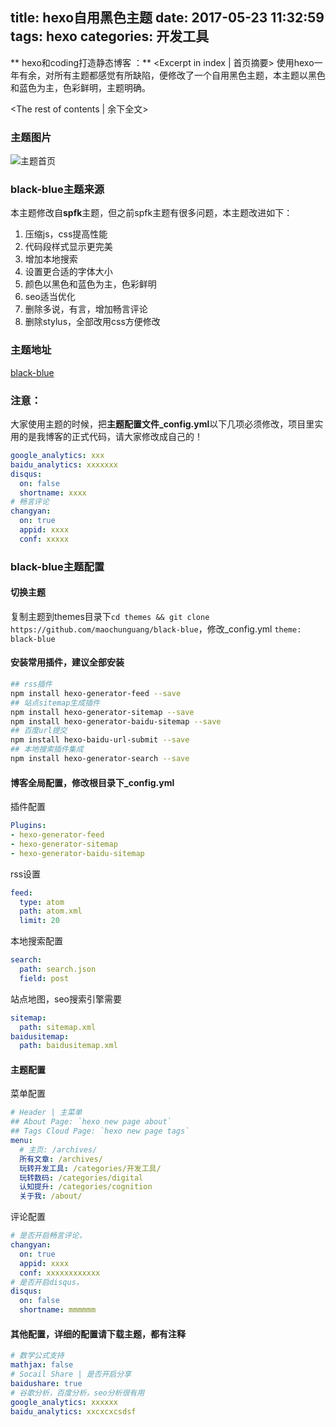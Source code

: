 title: hexo自用黑色主题
date: 2017-05-23 11:32:59
tags: hexo
categories: 开发工具
---
** hexo和coding打造静态博客 ：** <Excerpt in index | 首页摘要\>
使用hexo一年有余，对所有主题都感觉有所缺陷，便修改了一个自用黑色主题，本主题以黑色和蓝色为主，色彩鲜明，主题明确。	
<!-- more -->
<The rest of contents | 余下全文\>

### 主题图片
![主题首页](http://o7kalf5h3.bkt.clouddn.com/blog-index.png) 

### black-blue主题来源
本主题修改自**spfk**主题，但之前spfk主题有很多问题，本主题改进如下：
1. 压缩js，css提高性能
2. 代码段样式显示更完美
3. 增加本地搜索
4. 设置更合适的字体大小
5. 颜色以黑色和蓝色为主，色彩鲜明
6. seo适当优化
7. 删除多说，有言，增加畅言评论
8. 删除stylus，全部改用css方便修改

### 主题地址
[black-blue](https://github.com/maochunguang/black-blue)

### 注意：
大家使用主题的时候，把**主题配置文件_config.yml**以下几项必须修改，项目里实用的是我博客的正式代码，请大家修改成自己的！
```yml
google_analytics: xxx
baidu_analytics: xxxxxxx
disqus:
  on: false
  shortname: xxxx
# 畅言评论
changyan:
  on: true
  appid: xxxx
  conf: xxxxx

```
### black-blue主题配置
#### 切换主题
复制主题到themes目录下`cd themes && git clone https://github.com/maochunguang/black-blue`，修改_config.yml `theme: black-blue`

#### 安装常用插件，建议全部安装
```bash
## rss插件
npm install hexo-generator-feed --save
## 站点sitemap生成插件
npm install hexo-generator-sitemap --save
npm install hexo-generator-baidu-sitemap --save
## 百度url提交
npm install hexo-baidu-url-submit --save
## 本地搜索插件集成
npm install hexo-generator-search --save
```
#### 博客全局配置，修改根目录下_config.yml
插件配置
```yml
Plugins:
- hexo-generator-feed
- hexo-generator-sitemap
- hexo-generator-baidu-sitemap
```
rss设置
```yml
feed:
  type: atom
  path: atom.xml
  limit: 20
```
本地搜索配置
```yml
search:
  path: search.json
  field: post
```
站点地图，seo搜索引擎需要
```yml
sitemap:
  path: sitemap.xml
baidusitemap:
  path: baidusitemap.xml
```
#### 主题配置
菜单配置
```yml
# Header | 主菜单
## About Page: `hexo new page about`
## Tags Cloud Page: `hexo new page tags`
menu:
  # 主页: /archives/
  所有文章: /archives/
  玩转开发工具: /categories/开发工具/
  玩转数码: /categories/digital
  认知提升: /categories/cognition
  关于我: /about/
```
评论配置
```yml
# 是否开启畅言评论，
changyan:
  on: true
  appid: xxxx
  conf: xxxxxxxxxxxx
# 是否开启disqus，
disqus:
  on: false
  shortname: mmmmmm
```

#### 其他配置，**详细的配置请下载主题，都有注释**
```yml
# 数学公式支持
mathjax: false
# Socail Share | 是否开启分享
baidushare: true
# 谷歌分析，百度分析，seo分析很有用
google_analytics: xxxxxx
baidu_analytics: xxcxcxcsdsf

```